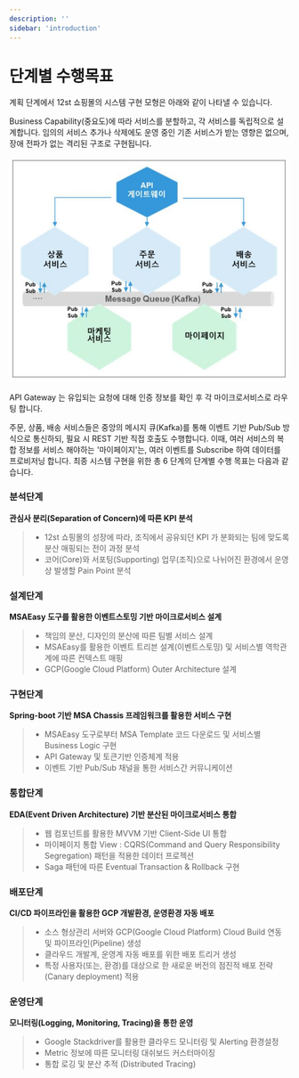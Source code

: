 ```yaml
---
description: ''
sidebar: 'introduction'
---
```

# 단계별 수행목표
계획 단계에서 12st 쇼핑몰의 시스템 구현 모형은 아래와 같이 나타낼 수 있습니다.

Business Capability(중요도)에 따라 서비스를 분할하고, 각 서비스를 독립적으로 설계합니다. 임의의 서비스 추가나 삭제에도 운영 중인 기존 서비스가 받는 영향은 없으며, 장애 전파가 없는 격리된 구조로 구현됩니다.

![image](../../src/img/02_Planning/02_프로젝트_구현전략/01_단계별_수행목표/image1.jpg)

API Gateway 는 유입되는 요청에 대해 인증 정보를 확인 후 각 마이크로서비스로 라우팅 합니다.

주문, 상품, 배송 서비스들은 중앙의 메시지 큐(Kafka)를 통해 이벤트 기반 Pub/Sub 방식으로 통신하되, 필요 시 REST 기반 직접 호출도 수행합니다.
이때, 여러 서비스의 복합 정보를 서비스 해야하는 '마이페이지'는, 여러 이벤트를 Subscribe 하여 데이터를 프로비저닝 합니다.
최종 시스템 구현을 위한 총 6 단계의 단계별 수행 목표는 다음과 같습니다.
        
### 분석단계
**관심사 분리(Separation of Concern)에 따른 KPI 분석**
>- 12st 쇼핑몰의 성장에 따라, 조직에서 공유되던 KPI 가 분화되는 팀에 맞도록 분산 매핑되는 전이 과정 분석
>- 코어(Core)와 서포팅(Supporting) 업무(조직)으로 나뉘어진 환경에서 운영상 발생할 Pain Point 분석
### 설계단계
**MSAEasy 도구를 활용한 이벤트스토밍 기반 마이크로서비스 설계**
>- 책임의 분산, 디자인의 분산에 따른 팀별 서비스 설계
>- MSAEasy를 활용한 이벤트 트리븐 설계(이벤트스토밍) 및 서비스별 역학관계에 따른 컨텍스트 매핑
>- GCP(Google Cloud Platform) Outer Architecture 설계
### 구현단계
**Spring-boot 기반 MSA Chassis 프레임워크를 활용한 서비스 구현**
>- MSAEasy 도구로부터 MSA Template 코드 다운로드 및 서비스별 Business Logic 구현
>- API Gateway 및 토큰기반 인증체계 적용
>- 이벤트 기반 Pub/Sub 채널을 통한 서비스간 커뮤니케이션
### 통합단계
**EDA(Event Driven Architecture) 기반 분산된 마이크로서비스 통합**
>- 웹 컴포넌트를 활용한 MVVM 기반 Client-Side UI 통합
>- 마이페이지 통합 View : CQRS(Command and Query Responsibility Segregation) 패턴을 적용한 데이터 프로젝션
>- Saga 패턴에 따른 Eventual Transaction & Rollback 구현
### 배포단계
**CI/CD 파이프라인을 활용한 GCP 개발환경, 운영환경 자동 배포**
>- 소스 형상관리 서버와 GCP(Google Cloud Platform) Cloud Build 연동 및 파이프라인(Pipeline) 생성
>- 클라우드 개발계, 운영계 자동 배포를 위한 배포 트리거 생성
>- 특정 사용자(또는, 환경)를 대상으로 한 새로운 버전의 점진적 배포 전략(Canary deployment) 적용
### 운영단계
**모니터링(Logging, Monitoring, Tracing)을 통한 운영**
>- Google Stackdriver를 활용한 클라우드 모니터링 및 Alerting 환경설정
>- Metric 정보에 따른 모니터링 대쉬보드 커스터마이징
>- 통합 로깅 및 분산 추적 (Distributed Tracing)